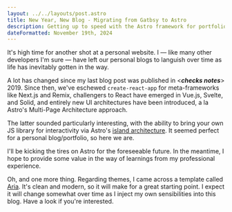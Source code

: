 ```yaml
---
layout: ../../layouts/post.astro
title: New Year, New Blog - Migrating from Gatbsy to Astro
description: Getting up to speed with the Astro framework for portfolio + blog creation
dateFormatted: November 19th, 2024
---
```


It's high time for another shot at a personal website. I &mdash; like many other developers I'm sure &mdash; have left our personal blogs to languish over time as life has inevitably gotten in the way.

A lot has changed since my last blog post was published in <**_checks notes_**> 2019. Since then, we've eschewed `create-react-app` for meta-frameworks like Next.js and Remix, challengers to React have emerged in Vue.js, Svelte, and Solid, and entirely new UI architectures have been introduced, a la Astro's Multi-Page Architecture approach.

The latter sounded particularly interesting, with the ability to bring your own JS library for interactivity via Astro's [island architecture](https://docs.astro.build/en/concepts/islands/). It seemed perfect for a personal blog/portfolio, so here we are.

I'll be kicking the tires on Astro for the foreseeable future. In the meantime, I hope to provide some value in the way of learnings from my professional experience.

Oh, and one more thing. Regarding themes, I came across a template called [Aria](https://github.com/ccbikai/astro-aria). It's clean and modern, so it will make for a great starting point. I expect it will change somewhat over time as I inject my own sensibilities into this blog. Have a look if you're interested.
